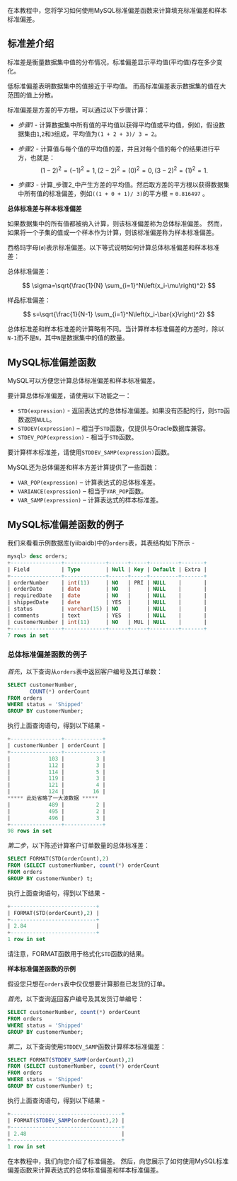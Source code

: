 在本教程中，您将学习如何使用MySQL标准偏差函数来计算填充标准偏差和样本标准偏差。

## 标准差介绍

标准差是衡量数据集中值的分布情况，标准偏差显示平均值(平均值)存在多少变化。

低标准偏差表明数据集中的值接近于平均值。 而高标准偏差表示数据集的值在大范围的值上分散。

标准偏差是方差的平方根，可以通过以下步骤计算：

* _步骤1_ - 计算数据集中所有值的平均值以获得平均值或平均值，例如，假设数据集由`1`,`2`和`3`组成，平均值为`(1 + 2 + 3)/ 3 = 2`。

* _步骤2_ - 计算值与每个值的平均值的差，并且对每个值的每个的结果进行平方，也就是：  
$$
(1-2)^2=(-1)^2=1,(2-2)^2=(0)^2=0,(3-2)^2=(1)^2=1 .
$$


* _步骤3_ - 计算_步骤2_中产生方差的平均值。然后取方差的平方根以获得数据集中所有值的标准偏差，例如`((1 + 0 + 1)/ 3)`的平方根 = `0.816497` 。

**总体标准差与样本标准偏差**

如果数据集中的所有值都被纳入计算，则该标准偏差称为总体标准偏差。 然而，如果将一个子集的值或一个样本作为计算，则该标准偏差称为样本标准偏差。

西格玛字母(`σ`)表示标准偏差。以下等式说明如何计算总体标准偏差和样本标准差：

总体标准偏差：

$$
\sigma=\sqrt{\frac{1}{N} \sum_{i=1}^N\left(x_i-\mu\right)^2}
$$


样品标准偏差：

$$
s=\sqrt{\frac{1}{N-1} \sum_{i=1}^N\left(x_i-\bar{x}\right)^2}
$$


总体标准差和样本标准差的计算略有不同。当计算样本标准偏差的方差时，除以`N-1`而不是`N`，其中`N`是数据集中的值的数量。

## MySQL标准偏差函数

MySQL可以方便您计算总体标准偏差和样本标准偏差。

要计算总体标准偏差，请使用以下功能之一：

* `STD(expression)` - 返回表达式的总体标准偏差。如果没有匹配的行，则`STD`函数返回`NULL`。
* `STDDEV(expression)` – 相当于`STD`函数，仅提供与Oracle数据库兼容。
* `STDEV_POP(expression)` - 相当于`STD`函数。

要计算样本标准差，请使用`STDDEV_SAMP(expression)`函数。

MySQL还为总体偏差和样本方差计算提供了一些函数：

* `VAR_POP(expression)` – 计算表达式的总体标准差。
* `VARIANCE(expression)` – 相当于`VAR_POP`函数。
* `VAR_SAMP(expression)` – 计算表达式的样本标准差。

## MySQL标准偏差函数的例子

我们来看看示例数据库(yiibaidb)中的`orders`表，其表结构如下所示 - 

```sql
mysql> desc orders;
+----------------+-------------+------+-----+---------+-------+
| Field          | Type        | Null | Key | Default | Extra |
+----------------+-------------+------+-----+---------+-------+
| orderNumber    | int(11)     | NO   | PRI | NULL    |       |
| orderDate      | date        | NO   |     | NULL    |       |
| requiredDate   | date        | NO   |     | NULL    |       |
| shippedDate    | date        | YES  |     | NULL    |       |
| status         | varchar(15) | NO   |     | NULL    |       |
| comments       | text        | YES  |     | NULL    |       |
| customerNumber | int(11)     | NO   | MUL | NULL    |       |
+----------------+-------------+------+-----+---------+-------+
7 rows in set
```

### 总体标准偏差函数的例子

_首先_，以下查询从`orders`表中返回客户编号及其订单数：

```sql
SELECT customerNumber, 
       COUNT(*) orderCount
FROM orders
WHERE status = 'Shipped'
GROUP BY customerNumber;
```

执行上面查询语句，得到以下结果 - 

```sql
+----------------+------------+
| customerNumber | orderCount |
+----------------+------------+
|            103 |          3 |
|            112 |          3 |
|            114 |          5 |
|            119 |          3 |
|            121 |          4 |
|            124 |         16 |
***** 此处省略了一大波数据 *****
|            489 |          2 |
|            495 |          2 |
|            496 |          3 |
+----------------+------------+
98 rows in set
```

_第二步_，以下陈述计算客户订单数量的总体标准差：

```sql
SELECT FORMAT(STD(orderCount),2)
FROM (SELECT customerNumber, count(*) orderCount
FROM orders
GROUP BY customerNumber) t;
```

执行上面查询语句，得到以下结果 - 

```sql
+---------------------------+
| FORMAT(STD(orderCount),2) |
+---------------------------+
| 2.84                      |
+---------------------------+
1 row in set
```

请注意，FORMAT函数用于格式化`STD`函数的结果。

**样本标准偏差函数的示例**

假设您只想在`orders`表中仅仅想要计算那些已发货的订单。

_首先_，以下查询返回客户编号及其发货订单编号：

```sql
SELECT customerNumber, count(*) orderCount
FROM orders
WHERE status = 'Shipped'
GROUP BY customerNumber;
```

_第二_，以下查询使用`STDDEV_SAMP`函数计算样本标准偏差：

```sql
SELECT FORMAT(STDDEV_SAMP(orderCount),2)
FROM (SELECT customerNumber, count(*) orderCount
FROM orders
WHERE status = 'Shipped'
GROUP BY customerNumber) t;
```

执行上面查询语句，得到以下结果 - 

```sql
+-----------------------------------+
| FORMAT(STDDEV_SAMP(orderCount),2) |
+-----------------------------------+
| 2.48                              |
+-----------------------------------+
1 row in set
```

在本教程中，我们向您介绍了标准偏差。 然后，向您展示了如何使用MySQL标准偏差函数来计算表达式的总体标准偏差和样本标准偏差。